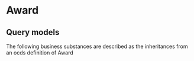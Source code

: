 # Award



## Query models
The following business substances are described as the inheritances from an ocds definition of Award
[](/data-models/query-models/Award.signedOffScope.schema.json)
